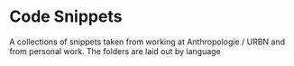# Code Snippets

A collections of snippets taken from working at Anthropologie / URBN and from personal work.
The folders are laid out by language
